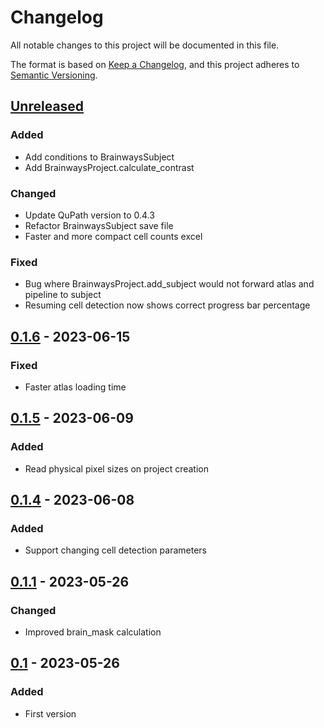 # Changelog

All notable changes to this project will be documented in this file.

The format is based on [Keep a Changelog](https://keepachangelog.com/en/1.1.0/),
and this project adheres to [Semantic Versioning](https://semver.org/spec/v2.0.0.html).

## [Unreleased]

### Added
- Add conditions to BrainwaysSubject
- Add BrainwaysProject.calculate_contrast

### Changed

- Update QuPath version to 0.4.3
- Refactor BrainwaysSubject save file
- Faster and more compact cell counts excel

### Fixed

- Bug where BrainwaysProject.add_subject would not forward atlas and pipeline to subject
- Resuming cell detection now shows correct progress bar percentage

## [0.1.6] - 2023-06-15

### Fixed

- Faster atlas loading time

## [0.1.5] - 2023-06-09

### Added

- Read physical pixel sizes on project creation

## [0.1.4] - 2023-06-08

### Added

- Support changing cell detection parameters

## [0.1.1] - 2023-05-26

### Changed

- Improved brain_mask calculation

## [0.1] - 2023-05-26

### Added

- First version

[unreleased]: https://github.com/olivierlacan/keep-a-changelog/compare/v1.1.1...HEAD
[0.1.6]: https://github.com/bkntr/brainways/compare/v0.1.5...v0.1.6
[0.1.5]: https://github.com/bkntr/brainways/compare/v0.1.4...v0.1.5
[0.1.4]: https://github.com/bkntr/brainways/compare/v0.1.1...v0.1.4
[0.1.1]: https://github.com/bkntr/brainways/compare/v0.1...v0.1.1
[0.1]: https://github.com/bkntr/brainways/releases/tag/v0.1
